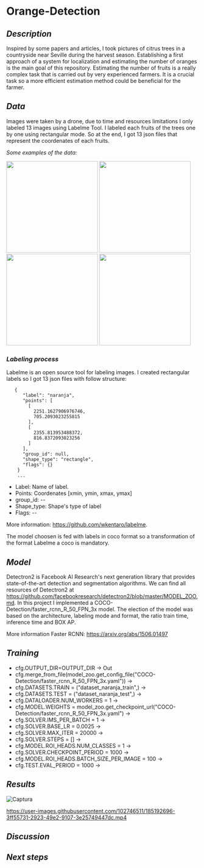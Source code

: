 # Orange-Detection

## *Description*

Inspired by some papers and articles, I took pictures of citrus trees in a countryside near Seville during the harvest season. Establishing a first approach of a system for localization and estimating the number of oranges is the main goal of this repository. Estimating the number of fruits is a really complex task that is carried out by very experienced farmers. It is a crucial task so a more efficient estimation method could be beneficial for the farmer. 

## *Data*

Images were taken by a drone, due to time and resources limitations I only labeled 13 images using Labelme Tool. I labeled each fruits of the trees one by one using rectangular mode. So at the end, I got 13 json files that represent the coordenates of each fruits.

*Some examples of the data:*

<p float="left">
  <img src="https://user-images.githubusercontent.com/102746511/185049214-bc091664-866f-473a-8054-b515afe555fc.JPG" width="240" />
  <img src="https://user-images.githubusercontent.com/102746511/185050224-416f2e01-6a88-48ee-9c4e-f7edd4191f4e.JPG" width="240" /> 
  <img src="https://user-images.githubusercontent.com/102746511/185050290-19eaa08b-a330-4e58-af20-d43381b24025.JPG" width="240" />
  <img src="https://user-images.githubusercontent.com/102746511/185050473-49a06099-0f8f-4199-9cf4-65e82666072f.JPG" width="240" />
</p>

### *Labeling process*

Labelme is an open source tool for labeling images. I created rectangular labels so I got 13 json files with follow structure:
```
   {
      "label": "naranja",
      "points": [
        [
          2251.1627906976746,
          705.2093023255815
        ],
        [
          2355.813953488372,
          816.8372093023256
        ]
      ],
      "group_id": null,
      "shape_type": "rectangle",
      "flags": {}
    }
    ...
```
- Label: Name of label.
- Points: Coordenates  [xmin, ymin, xmax, ymax]
- group_id: --
- Shape_type: Shape's type of label
- Flags: --

More information: https://github.com/wkentaro/labelme.

The model choosen is fed with labels in coco format so a transformation of the format Labelme a coco is mandatory.

## *Model*

Detectron2 is Facebook AI Research's next generation library that provides state-of-the-art detection and segmentation algorithms. We can find all resources of Detectron2 at https://github.com/facebookresearch/detectron2/blob/master/MODEL_ZOO.md. In this project I implemented a COCO-Detection/faster_rcnn_R_50_FPN_3x model. The election of the model was based on the architecture, labeling mode and format, the ratio train time, inference time and BOX AP.

More information Faster RCNN: https://arxiv.org/abs/1506.01497

## *Training*

- cfg.OUTPUT_DIR=OUTPUT_DIR -> Out
- cfg.merge_from_file(model_zoo.get_config_file("COCO-Detection/faster_rcnn_R_50_FPN_3x.yaml")) ->
- cfg.DATASETS.TRAIN = ("dataset_naranja_train",) ->
- cfg.DATASETS.TEST = ("dataset_naranja_test",) ->
- cfg.DATALOADER.NUM_WORKERS = 1 ->
- cfg.MODEL.WEIGHTS = model_zoo.get_checkpoint_url("COCO-Detection/faster_rcnn_R_50_FPN_3x.yaml") ->
- cfg.SOLVER.IMS_PER_BATCH = 1 ->
- cfg.SOLVER.BASE_LR = 0.0025 ->
- cfg.SOLVER.MAX_ITER = 20000 ->
- cfg.SOLVER.STEPS = []  ->
- cfg.MODEL.ROI_HEADS.NUM_CLASSES = 1 ->
- cfg.SOLVER.CHECKPOINT_PERIOD = 1000 ->
- cfg.MODEL.ROI_HEADS.BATCH_SIZE_PER_IMAGE = 100 ->
- cfg.TEST.EVAL_PERIOD = 1000 ->


## *Results*

![Captura](https://user-images.githubusercontent.com/102746511/185851739-19baf7b8-ca03-4097-a86d-14b367e07ee1.JPG)

https://user-images.githubusercontent.com/102746511/185192696-3ff55731-2923-49e2-9107-3e25749447dc.mp4

## *Discussion*

## *Next steps*
